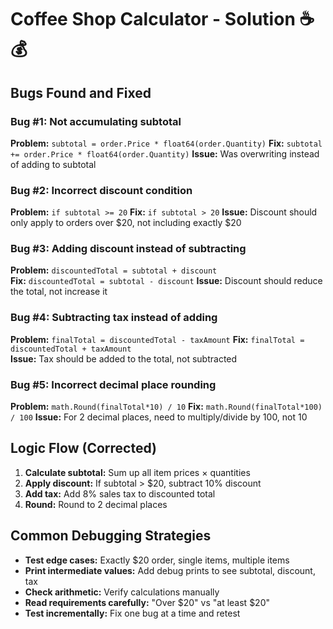 # Coffee Shop Calculator - Solution ☕💰

## Bugs Found and Fixed

### Bug #1: Not accumulating subtotal
**Problem:** `subtotal = order.Price * float64(order.Quantity)`
**Fix:** `subtotal += order.Price * float64(order.Quantity)`
**Issue:** Was overwriting instead of adding to subtotal

### Bug #2: Incorrect discount condition  
**Problem:** `if subtotal >= 20`
**Fix:** `if subtotal > 20`
**Issue:** Discount should only apply to orders over $20, not including exactly $20

### Bug #3: Adding discount instead of subtracting
**Problem:** `discountedTotal = subtotal + discount`  
**Fix:** `discountedTotal = subtotal - discount`
**Issue:** Discount should reduce the total, not increase it

### Bug #4: Subtracting tax instead of adding
**Problem:** `finalTotal = discountedTotal - taxAmount`
**Fix:** `finalTotal = discountedTotal + taxAmount`  
**Issue:** Tax should be added to the total, not subtracted

### Bug #5: Incorrect decimal place rounding
**Problem:** `math.Round(finalTotal*10) / 10`
**Fix:** `math.Round(finalTotal*100) / 100`
**Issue:** For 2 decimal places, need to multiply/divide by 100, not 10

## Logic Flow (Corrected)

1. **Calculate subtotal:** Sum up all item prices × quantities
2. **Apply discount:** If subtotal > $20, subtract 10% discount  
3. **Add tax:** Add 8% sales tax to discounted total
4. **Round:** Round to 2 decimal places

## Common Debugging Strategies

- **Test edge cases:** Exactly $20 order, single items, multiple items
- **Print intermediate values:** Add debug prints to see subtotal, discount, tax
- **Check arithmetic:** Verify calculations manually
- **Read requirements carefully:** "Over $20" vs "at least $20"
- **Test incrementally:** Fix one bug at a time and retest